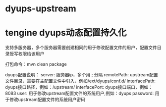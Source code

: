 # dyups-upstream

# tengine dyups动态配置持久化
支持多服务器，多个服务器需要创建相同的用于修改配置文件的用户，配置文件目录授写权限给该用户


打包命令：mvn clean package 

dyups配置说明：
server: 服务器ip，多个用 ; 分隔
remotePath: upstream配置文件目录，需要在主配置文件中引入，例如/ext/dyups/conf.d/
interfacePath: dyups接口路径，例如：/upstream/
interfacePort: dyups接口端口，例如：8083
user: 用于修改upstream配置文件的系统用户,例如：dyups
password: 用于修改upstream配置文件的系统用户密码